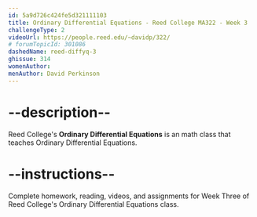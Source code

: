 ```yaml
---
id: 5a9d726c424fe5d321111103
title: Ordinary Differential Equations - Reed College MA322 - Week 3
challengeType: 2
videoUrl: https://people.reed.edu/~davidp/322/
# forumTopicId: 301086
dashedName: reed-diffyq-3
ghissue: 314
womenAuthor: 
menAuthor: David Perkinson
---
```


# --description--

Reed College's __Ordinary Differential Equations__ is an math class that teaches Ordinary Differential Equations.

# --instructions--

Complete homework, reading, videos, and assignments for Week Three of Reed College's Ordinary Differential Equations class.
